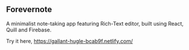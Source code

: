 ## Forevernote

A minimalist note-taking app featuring Rich-Text editor, built using React, Quill and Firebase.

Try it here, https://gallant-hugle-bcab9f.netlify.com/
